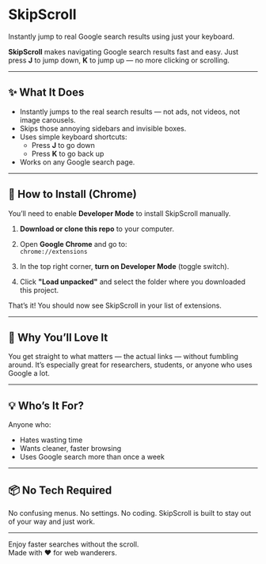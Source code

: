 # SkipScroll

Instantly jump to real Google search results using just your keyboard.

**SkipScroll** makes navigating Google search results fast and easy. Just press **J** to jump down, **K** to jump up — no more clicking or scrolling.

---

## ✨ What It Does

- Instantly jumps to the real search results — not ads, not videos, not image carousels.
- Skips those annoying sidebars and invisible boxes.
- Uses simple keyboard shortcuts:  
  - Press **J** to go down  
  - Press **K** to go back up  
- Works on any Google search page.

---

## 🚀 How to Install (Chrome)

You’ll need to enable **Developer Mode** to install SkipScroll manually.

1. **Download or clone this repo** to your computer.

2. Open **Google Chrome** and go to:  
   `chrome://extensions`

3. In the top right corner, **turn on Developer Mode** (toggle switch).

4. Click **"Load unpacked"** and select the folder where you downloaded this project.

That’s it! You should now see SkipScroll in your list of extensions.

---

## 🧠 Why You’ll Love It

You get straight to what matters — the actual links — without fumbling around. It’s especially great for researchers, students, or anyone who uses Google a lot.

---

## 💡 Who’s It For?

Anyone who:
- Hates wasting time
- Wants cleaner, faster browsing
- Uses Google search more than once a week

---

## 📦 No Tech Required

No confusing menus. No settings. No coding. SkipScroll is built to stay out of your way and just work.


---

Enjoy faster searches without the scroll.  
Made with ❤️ for web wanderers.

